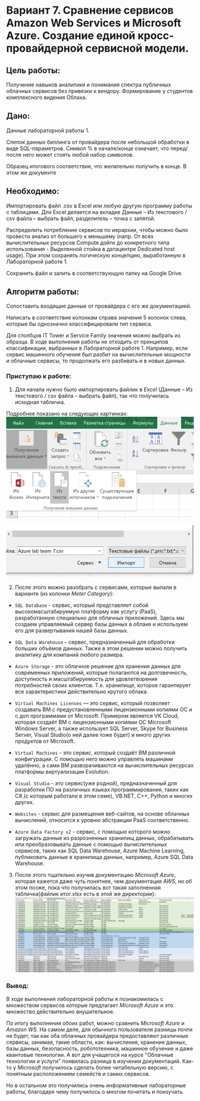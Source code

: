 # Вариант 7. Сравнение сервисов Amazon Web Services и Microsoft Azure. Создание единой кросс-провайдерной сервисной модели.

## Цель работы: 
Получение навыков аналитики и понимания спектра публичных облачных сервисов без привязки к вендору. Формирование у студентов комплексного видения Облака. 
## Дано: 
Данные лабораторной работы 1.

Слепок данных биллинга от провайдера после небольшой обработки в виде SQL-параметров. Символ % в начале/конце означает, что перед/после него может стоять любой набор символов.

Образец итогового соответствия, что желательно получить в конце. В этом же документе  
## Необходимо: 
Импортировать файл .csv в Excel или любую другую программу работы с таблицами. Для Excel делается на вкладке Данные – Из текстового / csv файла – выбрать файл, разделитель – точка с запятой.

Распределить потребление сервисов по иерархии, чтобы можно было провести анализ от большего к меньшему (напр. От всех вычислительных ресурсов Compute дойти до конкретного типа использования - Выделенной стойка в датацентре Dedicated host usage). При этом сохранять логическую концепцию, выработанную в Лабораторной работе 1.

Сохранить файл и залить в соответствующую папку на Google Drive.
## Алгоритм работы: 
Сопоставить входящие данные от провайдера с его же документацией. 

Написать в соответствие колонкам справа значения 5 колонок слева, которые бы однозначно классифицировали тип сервиса. 

Для столбцов IT Tower и Service Family значения можно выбрать из образца. В ходе выполнения работы не отходить от принципов классификации, выбранных в Лабораторной работе 1. 
Например, если сервис машинного обучения был разбит на вычислительные мощности и облачные сервисы, то продолжать его разбивать и в новых данных.

### Приступаю к работе:
1. Для начала нужно было импортировать файлик в _Excel_ (Данные – Из текстового / csv файла – выбрать файл), так что получилась исходная табличка.

Подробнее показано на следующих картинках:
![Image alt](1.png)

![Image alt](2.png)

2. После этого можно разобрать с сервисами, которые выпали в варианте (из колонки _Meter Category_):
- `SQL Database` - сервис, который представляет 
собой высокомасштабируемую платформу как услугу (PaaS), разработанную специально 
для облачных приложений. Здесь мы создаем управляемый сервер базы данных в облаке 
и используем его для развертывания нашей базы данных. 

- `SQL Data Warehouse` - сервис, предназначенный для обработки больших объёмов 
данных. Также в этом решении можно получить аналитику для компаний любого размера.

- `Azure Storage` - это облачное решение для хранения данных для современных 
приложений, которые полагаются на долговечность, доступность и масштабируемость 
для удовлетворения потребностей своих клиентов. Т.е. хранилище, которое 
гарантирует все характеристики действительно крутого облака.

- `Virtual Machines Licenses` — это сервис, который позволяет создавать ВМ с 
предустановленными лицензионными копиями ОС и с доп программами от Microsoft.
Примером является VK Cloud, которая создаёт ВМ с лицензионными копиями 
ОС Microsoft Windows Server, а также использует SQL Server, Skype for Business 
Server, Visual Studio(о ней далее тоже будет) и много других продуктов от 
Microsoft.

- `Virtual Machines` - это сервис, который создаёт ВМ различной конфигурации. С 
помощью него можно управлять машинами удалённо, а сами ВМ разворачиваются на 
вычислительных ресурсах платформы виртуализации Evolution.

- `Visual Studio` - это сервис(уже родной), предназначенный для разработки 
ПО на различных языках программирования, таких как C#,(с которым работали в этом 
семе), VB.NET, C++, Python и многих других. 

- `Websites` - сервис для размещения веб-сайтов, на основе облачных вычислений, 
относится к уровню абстракции PaaS соответственно.

- `Azure Data Factory v2` - сервис, с помощью которого можно загружать данные из 
разрозненных хранилищ данных, обрабатывать или преобразовывать данные с помощью 
вычислительных сервисов, таких как SQL Data Warehouse, Azure Machine Learning,
публиковать данные в хранилища данных, например, Azure SQL Data Warehouse.

3. После этого тщательно изучив документацию _Microsoft Azure_, которая кажется даже чуть понятнее, чем документация _AWS_, но об этом позже, пока что получилась вот такая заполненная
   табличка(файлик итог.xlsx есть в этой же директории):
   ![Image alt](3.png)

### Вывод:
В ходе выполнения лабораторной работы я познакомилась с множеством сервисов которые предлагает _Microsoft Azure_ и это множество действительно внушительное. 

По итогу выполнения обоих работ, можно сравнить _Microsoft Azure_ и _Amazon WS_. На самом деле, для обычного пользователя разницы почти не будет, так как оба облачных провайдера предоставляют 
различные сервисы, занимая, такие области, как: вычисления, хранение данных, базы данных, безопасность, робототехника, машинное обучение и даже квантовые технологии. А вот для учащегося на 
курсе "Облачные технологии и услуги" появилась разница в изучении документаций. Как-то у _Microsoft_ получилось сделать более читабельную версию, с понятным расположением семейств и самих 
сервисов.

Но в остальном это получились очень информативные лабораторные работы, благодаря чему получилось о многом почитать и поизучать.
